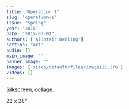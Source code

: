 ```yaml
---
title: "Operation I"
slug: "operation-i"
issue: "Spring"
year: "2015"
date: "2015-03-01"
authors: ['Alistair Debling']
section: "art"
audio: []
main_image: ""
banner_image: ""
images: ['sites/default/files/image121.JPG']
videos: []
---
```

Silkscreen, collage.

 22 x 28”

